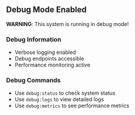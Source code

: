 ## Debug Mode Enabled

**WARNING**: This system is running in debug mode!

### Debug Information
- Verbose logging enabled
- Debug endpoints accessible
- Performance monitoring active

### Debug Commands
- Use `debug:status` to check system status
- Use `debug:logs` to view detailed logs
- Use `debug:metrics` to see performance metrics